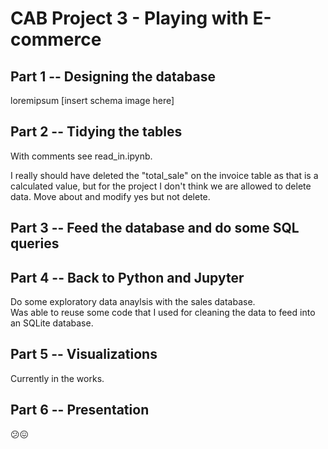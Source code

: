 # CAB Project 3 - Playing with E-commerce

## Part 1 -- Designing the database
loremipsum
[insert schema image here]

## Part 2 -- Tidying the tables
With comments see read_in.ipynb.

I really should have deleted the "total_sale" on the invoice table as that is a calculated value, but for the project I don't think we are allowed to delete data. Move about and modify yes but not delete.

## Part 3 -- Feed the database and do some SQL queries

## Part 4 -- Back to Python and Jupyter
Do some exploratory data anaylsis with the sales database.<br />
Was able to reuse some code that I used for cleaning the data to feed into an SQLite database.

## Part 5 -- Visualizations
Currently in the works.

## Part 6 -- Presentation
😕😖
